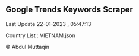 

## Google Trends Keywords Scraper 
 
Last Update 22-01-2023 , 05:47:13

Country List :
VIETNAM.json



© Abdul Muttaqin 
